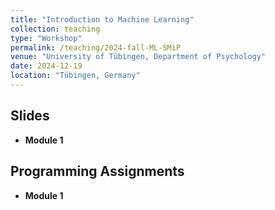 ```yaml
---
title: "Introduction to Machine Learning"
collection: teaching
type: "Workshop"
permalink: /teaching/2024-fall-ML-SMiP
venue: "University of Tübingen, Department of Psychology"
date: 2024-12-19
location: "Tübingen, Germany"
---
```


<!-- naive password protection -->
<script>
    const password = "Hastie_Tibshirani";

    document.addEventListener("DOMContentLoaded", function() {
        const userPassword = prompt("Enter password to access this page:");
        if (userPassword !== password) {
            document.body.innerHTML = "<h1>Access Denied</h1>";
        }
    });
</script>

## Slides

- <b>Module 1</b>

## Programming Assignments

- <b>Module 1</b>